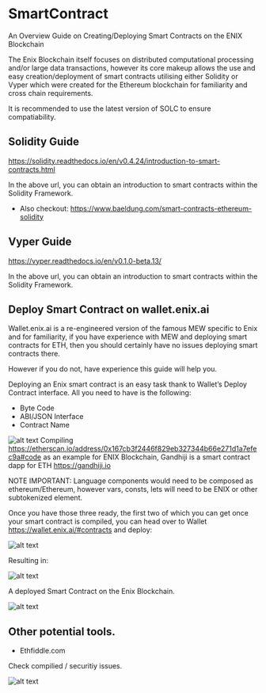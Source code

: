# SmartContract
An Overview Guide on Creating/Deploying Smart Contracts on the ENIX Blockchain

The Enix Blockchain itself focuses on distributed computational processing and/or large data transactions, however its core makeup allows the use and easy creation/deployment of smart contracts utilising either Solidity or Vyper which were created for the Ethereum blockchain for familiarity and cross chain requirements.

It is recommended to use the latest version of SOLC to ensure compatiability.

## Solidity Guide
https://solidity.readthedocs.io/en/v0.4.24/introduction-to-smart-contracts.html

In the above url, you can obtain an introduction to smart contracts within the Solidity Framework.

- Also checkout: https://www.baeldung.com/smart-contracts-ethereum-solidity

## Vyper Guide
https://vyper.readthedocs.io/en/v0.1.0-beta.13/

In the above url, you can obtain an introduction to smart contracts within the Solidity Framework.

## Deploy Smart Contract on wallet.enix.ai

Wallet.enix.ai is a re-engineered version of the famous MEW specific to Enix and for familiarity, if you have experience with MEW and deploying smart contracts for ETH, then you should certainly have no issues deploying smart contracts there.

However if you do not, have experience this guide will help you.

Deploying an Enix smart contract is an easy task thank to Wallet’s Deploy Contract interface. All you need to have is the following:

- Byte Code
- ABI/JSON Interface
- Contract Name

![alt text](https://github.com/Enix-Blockchain-Element/SmartContract/blob/master/photo_2562-10-12%2022.03.49.jpeg)
Compiling https://etherscan.io/address/0x167cb3f2446f829eb327344b66e271d1a7efec9a#code as an example for ENIX Blockchain, Gandhiji is a smart contract dapp for ETH https://gandhiji.io

NOTE IMPORTANT: Language components would need to be composed as ethereum/Ethereum, however vars, consts, lets will need to be ENIX or other subtokenized element.

Once you have those three ready, the first two of which you can get once your smart contract is compiled, you can head over to Wallet https://wallet.enix.ai/#contracts and deploy:

![alt text](https://github.com/Enix-Blockchain-Element/SmartContract/blob/master/photo_2562-10-12%2022.03.49.jpeg)

Resulting in: 

![alt text](https://github.com/Enix-Blockchain-Element/SmartContract/blob/master/Screen%20Shot%202562-10-12%20at%2022.22.14.png) 

A deployed Smart Contract on the Enix Blockchain.

![alt text](https://github.com/Enix-Blockchain-Element/SmartContract/blob/master/Screen%20Shot%202562-10-12%20at%2022.22.41.png)

## Other potential tools.

- Ethfiddle.com

Check compilied / securitiy issues.

![alt text](https://github.com/Enix-Blockchain-Element/SmartContract/blob/master/Screen%20Shot%202562-10-12%20at%2022.18.34.png)

